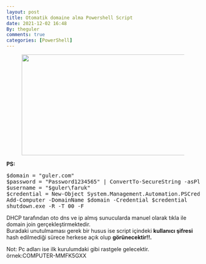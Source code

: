 ```yaml
---
layout: post
title: Otomatik domaine alma Powershell Script
date: 2021-12-02 16:48
By: theguler
comments: true
categories: [PowerShell]
---
```

<!-- wp:image {"id":294,"width":"496px","height":"264px","sizeSlug":"large","linkDestination":"none"} -->
<figure class="wp-block-image size-large is-resized"><img src="https://theguler.wordpress.com/wp-content/uploads/2021/12/join-1.jpg?w=640" alt="" class="wp-image-294" style="width:496px;height:264px" /></figure>
<!-- /wp:image -->

<!-- wp:paragraph -->
<p><strong>PS:</strong></p>
<!-- /wp:paragraph -->

<!-- wp:preformatted -->
<pre class="wp-block-preformatted">$domain = "guler.com"<br>$password = "Password1234565" | ConvertTo-SecureString -asPlainText -Force<br>$username = "$guler\faruk"<br>$credential = New-Object System.Management.Automation.PSCredential($username,$password)<br>Add-Computer -DomainName $domain -Credential $credential<br>shutdown.exe -R -T 00 -F</pre>
<!-- /wp:preformatted -->

<!-- wp:paragraph -->
<p>DHCP tarafından oto dns ve ip almış sunucularda manuel olarak tıkla ile domain join gerçekleştirmektedir.<br>Buradaki unutulmaması gerek bir husus ise script içindeki <strong>kullanıcı şifresi</strong> hash edilmediği sürece herkese açık olup <strong>görünecektir!!.</strong></p>
<!-- /wp:paragraph -->

<!-- wp:paragraph -->
<p>Not: Pc adları ise ilk kurulumdaki gibi rastgele gelecektir. örnek:COMPUTER-MMFK5GXX</p>
<!-- /wp:paragraph -->
